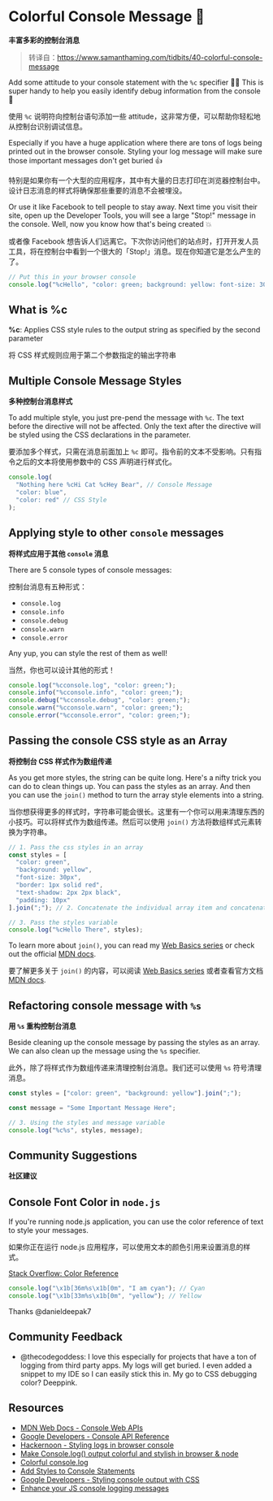 # Colorful Console Message 🌈

**丰富多彩的控制台消息**

> 转译自：https://www.samanthaming.com/tidbits/40-colorful-console-message

Add some attitude to your console statement with the `%c` specifier 👩‍🎨 This is super handy to help you easily identify debug information from the console 👾

使用 `%c` 说明符向控制台语句添加一些 attitude，这非常方便，可以帮助你轻松地从控制台识别调试信息。

Especially if you have a huge application where there are tons of logs being printed out in the browser console. Styling your log message will make sure those important messages don't get buried 👍

特别是如果你有一个大型的应用程序，其中有大量的日志打印在浏览器控制台中。设计日志消息的样式将确保那些重要的消息不会被埋没。

Or use it like Facebook to tell people to stay away. Next time you visit their site, open up the Developer Tools, you will see a large "Stop!" message in the console. Well, now you know how that's being created 💥

或者像 Facebook 想告诉人们远离它。下次你访问他们的站点时，打开开发人员工具，将在控制台中看到一个很大的「Stop!」消息。现在你知道它是怎么产生的了。

```js
// Put this in your browser console
console.log("%cHello", "color: green; background: yellow: font-size: 30px");
```

## What is %c

**%c**: Applies CSS style rules to the output string as specified by the second parameter

将 CSS 样式规则应用于第二个参数指定的输出字符串

## Multiple Console Message Styles

**多种控制台消息样式**

To add multiple style, you just pre-pend the message with `%c`. The text before the directive will not be affected. Only the text after the directive will be styled using the CSS declarations in the parameter.

要添加多个样式，只需在消息前面加上 `%c` 即可。指令前的文本不受影响。只有指令之后的文本将使用参数中的 CSS 声明进行样式化。

```js
console.log(
  "Nothing here %cHi Cat %cHey Bear", // Console Message
  "color: blue",
  "color: red" // CSS Style
);
```

## Applying style to other `console` messages

**将样式应用于其他 `console` 消息**

There are 5 console types of console messages:

控制台消息有五种形式：

- `console.log`
- `console.info`
- `console.debug`
- `console.warn`
- `console.error`

Any yup, you can style the rest of them as well!

当然，你也可以设计其他的形式！

```js
console.log("%cconsole.log", "color: green;");
console.info("%cconsole.info", "color: green;");
console.debug("%cconsole.debug", "color: green;");
console.warn("%cconsole.warn", "color: green;");
console.error("%cconsole.error", "color: green;");
```

## Passing the console CSS style as an Array

**将控制台 CSS 样式作为数组传递**

As you get more styles, the string can be quite long. Here's a nifty trick you can do to clean things up. You can pass the styles as an array. And then you can use the `join()` method to turn the array style elements into a string.

当你想获得更多的样式时，字符串可能会很长。这里有一个你可以用来清理东西的小技巧。可以将样式作为数组传递。然后可以使用 `join()` 方法将数组样式元素转换为字符串。

```js
// 1. Pass the css styles in an array
const styles = [
  "color: green",
  "background: yellow",
  "font-size: 30px",
  "border: 1px solid red",
  "text-shadow: 2px 2px black",
  "padding: 10px"
].join(";"); // 2. Concatenate the individual array item and concatenate them into a string separated by a semi-colon (;)

// 3. Pass the styles variable
console.log("%cHello There", styles);
```

To learn more about `join()`, you can read my [Web Basics series](https://www.samanthaming.com/web-basics/how-to-reverse-a-string-in-js) or check out the official [MDN docs](https://developer.mozilla.org/en-US/docs/Web/JavaScript/Reference/Global_Objects/Array/join).

要了解更多关于 `join()` 的内容，可以阅读 [Web Basics series](https://www.samanthaming.com/web-basics/how-to-reverse-a-string-in-js) 或者查看官方文档 [MDN docs](https://developer.mozilla.org/en-US/docs/Web/JavaScript/Reference/Global_Objects/Array/join).

## Refactoring console message with `%s`

**用 `%s` 重构控制台消息**

Beside cleaning up the console message by passing the styles as an array. We can also clean up the message using the `%s` specifier.

此外，除了将样式作为数组传递来清理控制台消息。我们还可以使用 `%s` 符号清理消息。

```js
const styles = ["color: green", "background: yellow"].join(";");

const message = "Some Important Message Here";

// 3. Using the styles and message variable
console.log("%c%s", styles, message);
```

## Community Suggestions

**社区建议**

## Console Font Color in `node.js`

If you're running node.js application, you can use the color reference of text to style your messages.

如果你正在运行 node.js 应用程序，可以使用文本的颜色引用来设置消息的样式。

[Stack Overflow: Color Reference](https://stackoverflow.com/questions/9781218/how-to-change-node-jss-console-font-color)

```js
console.log("\x1b[36m%s\x1b[0m", "I am cyan"); // Cyan
console.log("\x1b[33m%s\x1b[0m", "yellow"); // Yellow
```

Thanks @danieldeepak7

## Community Feedback

- @thecodegoddess: I love this especially for projects that have a ton of logging from third party apps. My logs will get buried. I even added a snippet to my IDE so I can easily stick this in. My go to CSS debugging color? Deeppink.

## Resources

- [MDN Web Docs - Console Web APIs](https://developer.mozilla.org/en-US/docs/Web/API/console)
- [Google Developers - Console API Reference](https://developers.google.com/web/tools/chrome-devtools/console/console-reference)
- [Hackernoon - Styling logs in browser console](https://hackernoon.com/styling-logs-in-browser-console-2ec0807dc91a)
- [Make Console.log() output colorful and stylish in browser & node](http://voidcanvas.com/make-console-log-output-colorful-and-stylish-in-browser-node/)
- [Colorful console.log](https://coderwall.com/p/fskzdw/colorful-console-log)
- [Add Styles to Console Statements](https://davidwalsh.name/add-styles-console)
- [Google Developers - Styling console output with CSS](https://developers.google.com/web/tools/chrome-devtools/console/console-write#styling_console_output_with_css)
- [Enhance your JS console logging messages](https://coderwall.com/p/m2trga/enhance-your-js-console-logging-messages)
